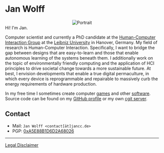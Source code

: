# Jan Wolff

<div class="profile">
<div style="flex-grow: 1;text-align:center;"><img class="mugshot" src="me.webp" alt="Portrait" /></div>
<div style="flex-grow: 1">
Hi! I'm Jan.

Computer scientist and currently a PhD candidate at the [Human-Computer
Interaction Group](https://hci.uni-hannover.de/) at the [Leibniz
University](https://www.uni-hannover.de/) in Hanover, Germany. My field of
research is Human-Computer Interaction. Specifically, I want to bridge the gap
between designs that are easy-to-learn and those that enable autonomous
learning of the systems beneath them. I additionally work on the topic of
environmentally friendly computing and the application of HCI principles to
drive societal change towards a more sustainable future. At best, I envision
developments that enable a true digital permaculture, in which every device is
reprogrammable and repairable to massively curb the energy requirements of
hardware production.

In my free time I sometimes create computer
[games](https://klockenschooster.de/games.html) and other
[software](https://klockenschooster.de/tools.html). Source code can
be found on my [GitHub profile](https://github.com/jancc) or my own
[cgit server](https://git.klockenschooster.de).

</div>
</div>

## Contact

* Mail: `Jan Wolff <contact[ät]jancc.de>`
* PGP: [0xA5E88B1D6D2A68026](D2A68026.asc)

---

[Legal Disclaimer](legal.html)
